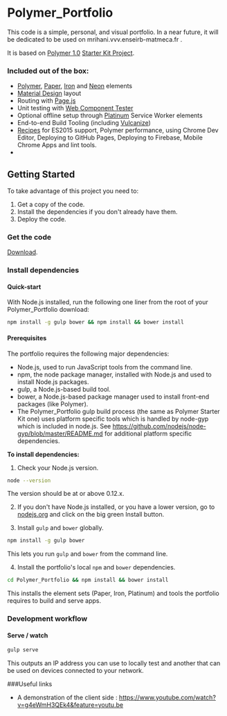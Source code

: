 # Polymer_Portfolio

This code is a simple, personal, and visual portfolio. In a near future, it will be dedicated to be used on mrihani.vvv.enseirb-matmeca.fr .

It is based on [Polymer 1.0](https://www.polymer-project.org/) [Starter Kit Project](https://github.com/PolymerElements/polymer-starter-kit).


### Included out of the box:

* [Polymer](https://www.polymer-project.org/), [Paper](https://elements.polymer-project.org/browse?package=paper-elements), [Iron](https://elements.polymer-project.org/browse?package=iron-elements) and [Neon](https://elements.polymer-project.org/browse?package=neon-elements) elements
* [Material Design](http://www.google.com/design/spec/material-design/introduction.html) layout
* Routing with [Page.js](https://visionmedia.github.io/page.js/)
* Unit testing with [Web Component Tester](https://github.com/Polymer/web-component-tester)
* Optional offline setup through [Platinum](https://elements.polymer-project.org/browse?package=platinum-elements) Service Worker elements
* End-to-end Build Tooling (including [Vulcanize](https://github.com/Polymer/vulcanize))
* [Recipes](/docs/README.md/) for ES2015 support, Polymer performance, using Chrome Dev Editor, Deploying to GitHub Pages, Deploying to Firebase, Mobile Chrome Apps and lint tools.
* 
## Getting Started

To take advantage of this project you need to:

1. Get a copy of the code.
2. Install the dependencies if you don't already have them.
3. Deploy the code.

### Get the code

[Download](https://github.com/SimoRihani/Polymer_Portfolio).

### Install dependencies

#### Quick-start 

With Node.js installed, run the following one liner from the root of your Polymer_Portfolio download:

```sh
npm install -g gulp bower && npm install && bower install
```

#### Prerequisites 

The portfolio requires the following major dependencies:

- Node.js, used to run JavaScript tools from the command line.
- npm, the node package manager, installed with Node.js and used to install Node.js packages.
- gulp, a Node.js-based build tool.
- bower, a Node.js-based package manager used to install front-end packages (like Polymer).
- The Polymer_Portfolio gulp build process (the same as Polymer Starter Kit one) uses platform specific tools which is handled by node-gyp which is included in node.js. See https://github.com/nodejs/node-gyp/blob/master/README.md for additional platform specific dependencies.

**To install dependencies:**

1)  Check your Node.js version.

```sh
node --version
```

The version should be at or above 0.12.x.

2)  If you don't have Node.js installed, or you have a lower version, go to [nodejs.org](https://nodejs.org) and click on the big green Install button.

3)  Install `gulp` and `bower` globally.

```sh
npm install -g gulp bower
```

This lets you run `gulp` and `bower` from the command line.

4)  Install the portfolio's local `npm` and `bower` dependencies.

```sh
cd Polymer_Portfolio && npm install && bower install
```

This installs the element sets (Paper, Iron, Platinum) and tools the portfolio requires to build and serve apps.

### Development workflow

#### Serve / watch

```sh
gulp serve
```

This outputs an IP address you can use to locally test and another that can be used on devices connected to your network.

###Useful links

- A demonstration of the client side : https://www.youtube.com/watch?v=g4eWmH3QEk4&feature=youtu.be



